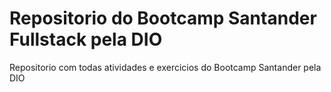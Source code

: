 # Repositorio do Bootcamp Santander Fullstack pela DIO
Repositorio com todas atividades e exercicios do Bootcamp Santander pela DIO
